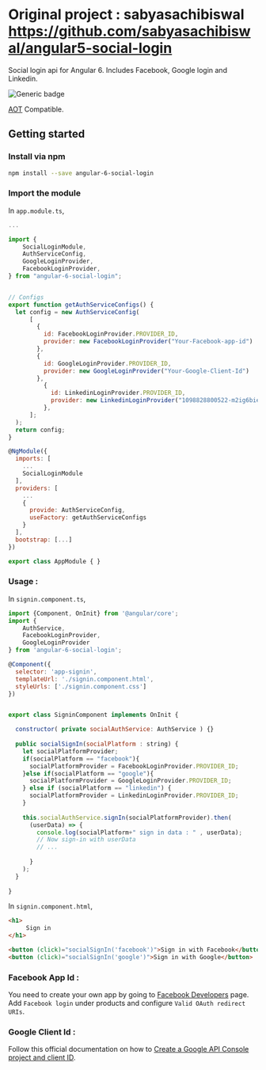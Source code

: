 # Original project : sabyasachibiswal https://github.com/sabyasachibiswal/angular5-social-login


Social login api for Angular 6. Includes Facebook, Google login and Linkedin. 

![Generic badge](https://img.shields.io/badge/build-passing-green.svg)

[AOT](https://angular.io/guide/aot-compiler) Compatible.


## Getting started


### Install via npm 

```sh
npm install --save angular-6-social-login
```

### Import the module

In `app.module.ts`,

```javascript
...

import {
    SocialLoginModule,
    AuthServiceConfig,
    GoogleLoginProvider,
    FacebookLoginProvider,
} from "angular-6-social-login";


// Configs 
export function getAuthServiceConfigs() {
  let config = new AuthServiceConfig(
      [
        {
          id: FacebookLoginProvider.PROVIDER_ID,
	      provider: new FacebookLoginProvider("Your-Facebook-app-id")
        },
        {
          id: GoogleLoginProvider.PROVIDER_ID,
	      provider: new GoogleLoginProvider("Your-Google-Client-Id")
        },
          {
            id: LinkedinLoginProvider.PROVIDER_ID,
            provider: new LinkedinLoginProvider("1098828800522-m2ig6bieilc3tpqvmlcpdvrpvn86q4ks.apps.googleusercontent.com")
          },
      ];
  );
  return config;
}

@NgModule({
  imports: [
    ...
    SocialLoginModule
  ],
  providers: [
    ...
    {
      provide: AuthServiceConfig,
      useFactory: getAuthServiceConfigs
    }
  ],
  bootstrap: [...]
})

export class AppModule { }

```

### Usage : 

In `signin.component.ts`,

```javascript
import {Component, OnInit} from '@angular/core';
import {
    AuthService,
    FacebookLoginProvider,
    GoogleLoginProvider
} from 'angular-6-social-login';

@Component({
  selector: 'app-signin',
  templateUrl: './signin.component.html',
  styleUrls: ['./signin.component.css']
})


export class SigninComponent implements OnInit {

  constructor( private socialAuthService: AuthService ) {}
  
  public socialSignIn(socialPlatform : string) {
    let socialPlatformProvider;
    if(socialPlatform == "facebook"){
      socialPlatformProvider = FacebookLoginProvider.PROVIDER_ID;
    }else if(socialPlatform == "google"){
      socialPlatformProvider = GoogleLoginProvider.PROVIDER_ID;
    } else if (socialPlatform == "linkedin") {
      socialPlatformProvider = LinkedinLoginProvider.PROVIDER_ID;
    }
    
    this.socialAuthService.signIn(socialPlatformProvider).then(
      (userData) => {
        console.log(socialPlatform+" sign in data : " , userData);
        // Now sign-in with userData
        // ...
            
      }
    );
  }
  
}
```



In `signin.component.html`,

```html
<h1>
     Sign in
</h1>

<button (click)="socialSignIn('facebook')">Sign in with Facebook</button>
<button (click)="socialSignIn('google')">Sign in with Google</button>              
```



### Facebook App Id : 

You need to create your own app by going to [Facebook Developers](https://developers.facebook.com/) page.
Add `Facebook login` under products and configure `Valid OAuth redirect URIs`.

### Google Client Id : 

Follow this official documentation on how to [
Create a Google API Console project and client ID](https://developers.google.com/identity/sign-in/web/devconsole-project).

